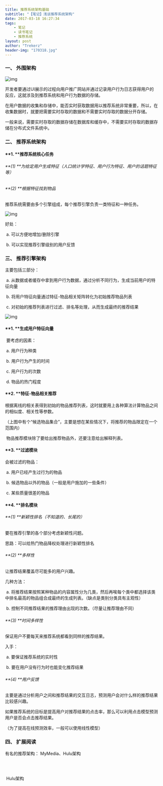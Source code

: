 ```yaml
---
title: 推荐系统架构基础
subtitle: "【笔记】浅谈推荐系统架构"
date: 2017-03-18 16:27:34
tags: 
	- 笔记
	- 读书笔记
	- 推荐系统
layout: post
author: "Trekerz"
header-img: "170318.jpg"
---
```




### **一、  外围架构**

![img](1.png)

​       开发者要通过UI展示的过程向用户推广网站并通过记录用户行为日志获得用户的反应，这就涉及到推荐系统和用户行为数据的存储。

​       在用户数据的收集和存储中，能否实时获取数据用以推荐系统非常重要，所以，在收集数据时，就要把需要实时存取的数据和不需要实时存取的数据分开存储。

​       一般来说，需要实时存取的数据存储在数据库和缓存中，不需要实时存取的数据存储在分布式文件系统中。

### **二、  推荐系统架构**

#### **1.    **推荐系统核心任务

###### **(1)  **为给定用户生成特征（人口统计学特征、用户行为特征、用户的话题特征等）

###### **(2)  **根据特征找到物品

 

推荐系统需要由多个引擎组成，每个推荐引擎负责一类特征和一种任务。

![img](2.png)

好处：

​	a.    可以方便地增加/删除引擎

​	b.    可以实现推荐引擎级别的用户反馈

### **三、  推荐引擎架构**

主要包括三部分：

​	a.    从数据或者缓存中拿到用户行为数据，通过分析不同行为，生成当前用户的特征向量

​	b.    将用户特征向量通过特征-物品相关矩阵转化为初始推荐物品列表

​	c.    对初始的推荐列表进行过滤、排名等处理，从而生成最终的推荐结果

![img](3.png)

#### **1.    **生成用户特征向量

​	要考虑的因素：

​	a.    用户行为种类

​	b.    用户行为产生的时间

​	c.    用户行为的次数

​	d.    物品的热门程度

#### **2.    **特征-物品相关推荐

​         根据离线的相关表得到初始的物品推荐列表，这时就要用上各种算法计算物品之间的相似度、相关性等参数。

（上图中有个“候选物品集合”，主要是想在某些情况下，将推荐的物品限定在一个范围内）

​         物品推荐模块除了要给出推荐物品外，还要注意给出解释列表。

#### **3.    **过滤模块

会被过滤的物品：

​	a.    用户已经产生过行为的物品

​	b.    候选物品以外的物品（一般是用户施加的一些条件）

​	c.    某些质量很差的物品

#### **4.    **排名模块

###### **(1)  **新颖性排名（不知道的、长尾的）

要在推荐引擎的各个部分考虑新颖性问题。

思路：可以给热门物品降权处理进行新颖性排名

###### **(2)  **多样性

让推荐结果覆盖尽可能多的用户兴趣。

几种方法：

​	a.    将推荐结果按照某种物品的内容属性分为几类，然后再唉每个类中都选择该类中排名最高的物品组合成最终的生成列表。（缺点是类别分类具有主观性）

​	b.    控制不同推荐结果的推荐理由出现的次数。（尽量让推荐理由不同）

###### **(3)  **时间多样性

保证用户不要每天来推荐系统都看到同样的推荐结果。

入手：

​	a.    要保证推荐系统的实时性

​	b.    要在用户没有行为时也能变化推荐结果

###### **(4)  **用户反馈

主要是通过分析用户之间和推荐结果的交互日志，预测用户会对什么样的推荐结果比较感兴趣。

如果推荐系统的目标是提高用户对推荐结果的点击率，那么可以利用点击模型预测用户是否会点击推荐结果。

（为了提高在线预测效率，一般可以使用线性模型）

### **四、  扩展阅读**

有名的推荐架构： MyMedia、Hulu架构

<br/>

<br/>

​              Hulu架构